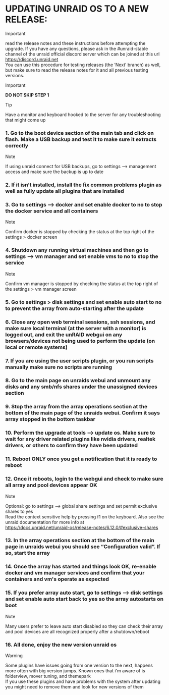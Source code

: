 # UPDATING UNRAID OS TO A NEW RELEASE: 

> [!IMPORTANT]
> read the release notes and these instructions before attempting the upgrade. If you have any questions, please ask in the #unraid-stable channel of the unraid official discord server which can be joined at this url https://discord.unraid.net \
> You can use this procedure for testing releases (the ’Next’ branch) as well, but make sure to read the release notes for it and all previous testing versions.

> [!IMPORTANT]
> **DO NOT SKIP STEP 1**

> [!TIP]
> Have a monitor and keyboard hooked to the server for any troubleshooting that might come up

### 1. **Go to the boot device section of the main tab and click on flash. Make a USB backup and test it to make sure it extracts correctly**
  > [!NOTE]
  > If using unraid connect for USB backups, go to settings —> management access and make sure the backup is up to date
### 2. If it isn’t installed, install the fix common problems plugin as well as fully update all plugins that are installed
### 3. Go to settings —> docker and set enable docker to no to stop the docker service and all containers
  > [!NOTE]
  > Confirm docker is stopped by checking the status at the top right of the settings > docker screen
### 4. Shutdown any running virtual machines and then go to settings —> vm manager and set enable vms to no to stop the service
  > [!NOTE]
  > Confirm vm manager is stopped by checking the status at the top right of the settings > vm manager screen
### 5. Go to settings > disk settings and set enable auto start to no to prevent the array from auto-starting after the update
### 6. Close any open web terminal sessions, ssh sessions, and make sure local terminal (at the server with a monitor) is logged out, and exit the unRAID webgui on any browsers/devices not being used to perform the update (on local or remote systems)
### 7. If you are using the user scripts plugin, or you run scripts manually make sure no scripts are running
### 8. Go to the main page on unraids webui and unmount any disks and any smb/nfs shares under the unassigned devices section
### 9. Stop the array from the array operations section at the bottom of the main page of the unraids webui. Confirm it says array stopped in the bottom taskbar
### 10. Perform the upgrade at tools —> update os. Make sure to wait for any driver related plugins like nvidia drivers, realtek drivers, or others to confirm they have been updated
### 11. Reboot ONLY once you get a notification that it is ready to reboot
### 12. Once it reboots, login to the webgui and check to make sure all array and pool devices appear OK
  > [!NOTE]
  > Optional: go to settings —> global share settings and set permit exclusive shares to yes \
  > Read the context sensitive help by pressing f1 on the keyboard. Also see the unraid documentation for more info at \
  > https://docs.unraid.net/unraid-os/release-notes/6.12.0/#exclusive-shares
### 13. In the array operations section at the bottom of the main page in unraids webui you should see “Configuration valid”. If so, start the array
### 14. Once the array has started and things look OK, re-enable docker and vm manager services and confirm that your containers and vm's operate as expected
### 15. If you prefer array auto start, go to settings —> disk settings and set enable auto start back to yes so the array autostarts on boot
  > [!NOTE]
  > Many users prefer to leave auto start disabled so they can check their array and pool devices are all recognized properly after a shutdown/reboot
### 16. All done, enjoy the new version unraid os
  > [!WARNING]
  > Some plugins have issues going from one version to the next, happens more often with big version jumps. Known ones that i'm aware of is folderview, mover tuning, and themepark \
  > If you use these plugins and have problems with the system after updating you might need to remove them and look for new versions of them